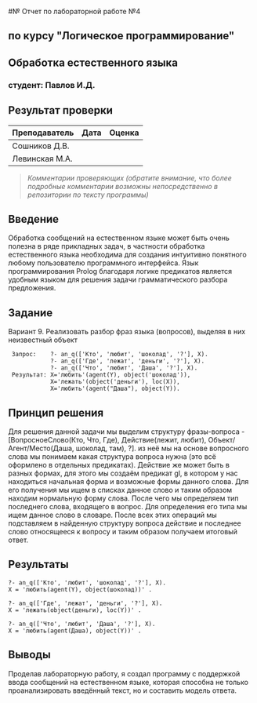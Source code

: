 #№ Отчет по лабораторной работе №4
## по курсу "Логическое программирование"

## Обработка естественного языка

### студент: Павлов И.Д.

## Результат проверки

| Преподаватель     | Дата         |  Оценка       |
|-------------------|--------------|---------------|
| Сошников Д.В. |              |               |
| Левинская М.А.|              |               |

> *Комментарии проверяющих (обратите внимание, что более подробные комментарии возможны непосредственно в репозитории по тексту программы)*


## Введение

Обработка сообщений на естественном языке может быть очень полезна в ряде прикладных задач, в частности обработка естественного языка необходима для создания интуитивно понятного любому пользователю программного интерфейса. Язык программирования Prolog благодаря логике предикатов является удобным языком для решения задачи грамматического разбора предложения.

## Задание

Вариант 9. Реализовать разбор фраз языка (вопросов), выделяя в них неизвестный объект  

```(Prolog)
 Запрос:    ?- an_q(['Кто', 'любит', 'шоколад', '?'], X).
            ?- an_q(['Где', 'лежат', 'деньги', '?'], X).
            ?- an_q(['Что', 'любит', 'Даша', '?'], X).
 Результат: X='любить'(agent(Y), object('шоколад')),
            X='лежать'(object('деньги'), loc(X)),
            X='любить'(agent("Даша"), object(Y)).
```

## Принцип решения

Для решения данной задачи мы выделим структуру фразы-вопроса - [ВопросноеСлово(Кто, Что, Где), Действие(лежит, любит), Объект/Агент/Место(Даша, шоколад, там), ?]. из неё мы на основе вопросного слова мы понимаем какая структура вопроса нужна (это всё оформлено в отдельных предикатах). Действие же может быть в разных формах, для этого мы создаём предикат gl, в котором у нас находиться начальная форма и возможные формы данного слова. Для его получения мы ищем в списках данное слово и таким образом находим нормальную форму слова. После чего мы определяем тип последнего слова, входящего в вопрос. Для определения его типа мы ищем данное слово в словаре. После всех этих операций мы подставляем в найденную структуру вопроса действие и последнее слово относящееся к вопросу и таким образом получаем итоговый ответ.

## Результаты

```
?- an_q(['Кто', 'любит', 'шоколад', '?'], X).
X = 'любить(agent(Y), object(шоколад))' .

?- an_q(['Где', 'лежат', 'деньги', '?'], X).
X = 'лежать(object(деньги), loc(Y))' .

?- an_q(['Что', 'любит', 'Даша', '?'], X).
X = 'любить(agent(Даша), object(Y))' .
```

## Выводы

Проделав лабораторную работу, я создал программу с поддержкой ввода сообщений на естественном языке, которая способна не только проанализировать введённый текст, но и составить модель ответа.
